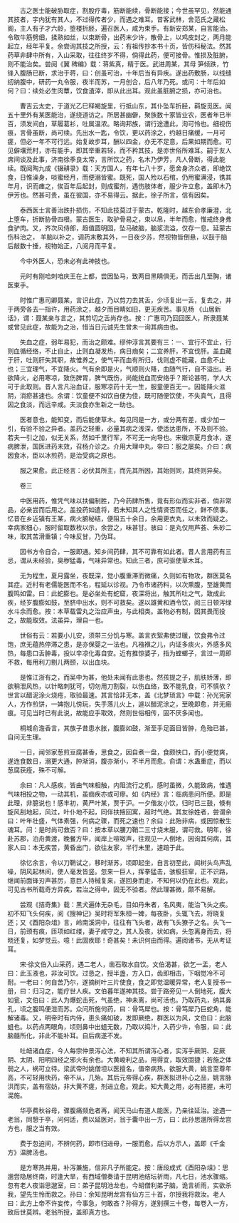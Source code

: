 <!-- { "loadSidebar": true } -->
　　古之医士能破胁取症，割股疗毒，筋断能续，骨断能接；今世虽罕见，然能通其技者，宇内犹有其人，不过得传者少，而遇之难耳。昔客武林，舍范氏之藏松阁，主人有子才六龄，堕楼折胫，遍召医人，咸为束手。有新安郑某，自言能治。令取牛筋劈细，揉熟如丝，以束断骨，出药末少许，散骨上，以鸡皮封之，两月能起立，经年平复。余尝询其技之所授，云：有祖传抄本书十页，皆伤科秘法。然其药草非肆中所有，入山采取，往往终岁不得，倘得此药，便可接骨。惟损及脏腑，则不能治矣。尝阅《翼 稗编》载：蒋紫真，精于医。武进周某，其母 笋倾跌，竹锋入腹肠已断，求治于蒋，曰：创虽可治，十年后当有异疾。遂出药敷肠，以线缝纫纳腹中，研药一丸令服，夜半而苏，一月创合，后八年乃死。或问：十年后如何？曰：续处必生肉蕈，饮食渣滓，即从此出耳。观此虽脏腑之损，亦可治也。

　　曹吉云太史，于道光乙巳释褐旋里，行抵山东，其仆坠车折胫，羁旋觅医。闻五十里外有某医能治，遂绕道访之。所居甚幽僻，聚族数十家皆业农，医者年已半百，须发间白，草履葛衫，吐属温浓。略询邦族，谓行途遭此，洵可怜也。细视伤痕，言骨虽断，尚可续。先出水一匙，令饮，更以药涂之，约越日痛缓，一月可瘥，但必一年不可行远。始复故步耳，酬以四金，亦无不足意，后果如期而愈。可见僻壤荒村，亦有能手，即其举重若轻，而不矜其技，是亦世俗所难耳。嗣于友人席间谈及此事，济南徐季良太常，言所饮之药，名木乃伊芳，凡人骨断，得此能续。既阅陶九成《辍耕录》载：天方国人，有年七八十岁，愿舍身济众者，即绝饮食，日惟澡身，啖蜜经月，而便溺皆蜜。既死，国人殓以石棺，仍用蜜满浸，镌其年月，识而瘗之，俟百年后起封，则成蜜剂，遇伤肢体者，服少许立愈，盖即木乃伊芳也。然甚可贵，虽在彼国，亦不易得云。据此，徐子所言，信有因矣。

　　泰西医士言善治跌扑损伤，不知此技莫过于蒙古。乾隆时，越东俞孝廉澄，北上堕车，折断胁骨四根。蒙古医生，取驴骨易之，束以帛，半年而愈，惟戒终身弗食驴肉。又，齐次风侍郎，趋值圆明园，坠马破脑，脑浆流溢，仅存一息。延蒙古伤科治之， 羊脑以补之，调药末敷其外，一日夜少苏，然视物皆倒悬，以鼓于脑后敲数十捶，视物始正，八阅月而平复。

　　今中外医人，恐未必有此神技也。

　　元时有刚哈刺咱庆王在上都，尝因坠马，致两目黑睛俱无，而舌出几至胸，诸医束手。

　　时惟广惠司卿聂某，言识此症，乃以剪刀去其舌，少顷复出一舌，复去之，并于两旁各去一指许，用药涂之，越夕而目睛如旧，更无疾苦。事见杨 《山居新话》，谓：聂某亲与言之，其剪切之舌尚存也。按：广惠司乃回回医人，所隶聂某或曾见此症，故能为之治，惜当日元诚先生曾未一询其病由也。

　　失血之症，弱年易犯，而治之颇难。缪仲淳言其要有三：一、宜行不宜止，行则血循经络，不止自止，止则血凝发热，病日痼矣；二宜养肝，不宜伐肝。盖血藏于肝，吐则肝失其职，故惟养之，使气平而血有所归，伐则虚不能藏，血愈不止也；三宜理气，不宜降火。气有余即是火，气顺则火降，血随气行，自不溢出。若欲降火，必用寒凉，致伤脾胃，脾气既伤，尚能统血而安络乎？斯论甚明，学人大可于此取则。昔人言凡治血证，服寒凉药十无一生，服童便百无一。因能降火滋阴，消瘀甚速也。余谓：饮童便不如饮自便为佳，既可随便饮使，不失真气，且得因之食淡，而远辛咸。夫淡食亦生新之一助也。

　　医者意也，能知变，而后能使草木。每见同是一方，或分两有差，或少加一引，有验不验之异者。盖药之轻重，必量其病之浅深，使适达患所，不及则不验。若夫一引之加，似无关系，然如千里行军，不可无一向导也。宋徽宗夏月食冰，遂病脾泄，国医进药未效，召杨介诊之。介用大理中丸，帝曰：服之屡矣。介曰：病因食冰，臣以冰煎药，是治受病之原也。

　　服之果愈。此正经言：必伏其所主，而先其所因，其始则同，其终则异矣。

　　卷三

　　中医用药，惟凭气味以扶偏制胜，乃今药肆所售，竟有形似而实非者，倘非常品，必亲尝而后用之。盖投药如遣将，若未知其人之性情贤否而任之，鲜不偾事。忆昔在乡近镇有王某，病火腑秘结，便阻五十余日，余用更衣丸，以未效而疑之。幸病家细心，服时留取数枚以示，余尝之，味甚甘。骇曰：是丸仅用芦荟、朱砂二味，取其苦滑重镇；今味反甘，乃伪耳。

　　因书方令自合，一服即通。知乡间药肆，其不可靠有如此者。昔人言用药有三忌，谓从未经验，臭秽猛毒，气味异常也。知此三者，庶可驱使草木耳。

　　无为程生，夏月露坐，夜既深，觉小腹重滞而微痛，久则如有物攻，群医莫名其症。近村有老儒能医而不名，程延以诊视。乃令市诸药料，以次熏腹，至雄黄而腹鸣如雷。曰：此蛇膨也。是必坐处有蛇窟，夜深将出，触其所吐之气，致成此疾，经岁腹膨如鼓，至脐中出水，则不可救矣。遂以雄黄和酒令饮，阅三日顿泻绿水斗余而愈。按：本草载雷丸之治应声虫，与此相类。盖物必有制，因其畏而投之，故能取效。法虽异，理自一也。

　　世俗有云：若要小儿安，须带三分饥与寒。盖言衣絮弗使过暖，饮食弗令过饱，庶无蕴热停滞之患，是亦保婴之一法也。凡襁褓之儿，内证多痰火，外感多风热，每患口舌肿毒，投以辛凉化毒自安。近有推惊婆子，指为螳螂子，言过一周即不救，每用利刀剔儿两颐，以出血块。

　　是惟江浙有之，而吴中为甚，他处未闻有此患也。然孩提之子，肌肤娇薄，即欲稍泄风热，以针略刺犹可，切勿用刀割裂，以伤血络，致不能乳食，可不慎欤？世言以醋泥涂火烧疮，取验最速。其言恰非无本，盖《北梦琐言》中载：孙光宪家人，方作煎饼，一婢抱儿傍玩，失手落儿火上，遽以醋泥涂之，至晚即愈，并无瘢痕。可见当时已有此说，故能应手取效，然则世俗相传，固不厌多闻也。

　　桐城俞澹香言，其族子昔患水胀，腹膨如鼓，渐至手足面目皆肿，危殆已甚，自问无生理。

　　一日，闻邻家葱煎豆腐甚香，思食之，因自煮一盘，食颇快口，而小便觉爽，遂连食数日，溺更大通，肿渐消，腹亦渐小，不半月而愈。俞谓：水蛊重症，而以葱腐获痊，殊不可解。

　　余曰：凡人感疾，皆由气味相触，内阻流行之机，感时虽微，久能致病，惟遇气味相投之物，一动其机，虽痼疾亦或可瘳。如《内经》言：临病患问所便。即是此理，非臆说也！感丰初，黄严叶某，贾于沪。一夕偕友小饮，归时已三鼓，倏有旋风刮地起，风过，叶仆地不起，同伴扶掖回寓，超时气绝。其友徐姓者，尝谓余曰：叶年壮盛，气体素强，何病之骤，而死之速也？余曰：此殆非病，或因惊散生魂耳。问：是时尚可救否？曰：按本草以腰刀鞘二三寸烧末服，谓可救。明年，徐赴苏郡，泊舟黄渡，晚餐方毕，闻岸上喧呶声，往观见一人倒地，因询其何病，其家人曰：本无疾苦，黄昏出门，欲往友家，半行未里，遽踣于此。

　　徐忆余言，令以刀鞘试之，移时渐苏，顷即起坐，自言初至此，闻树头鸟声乱噪，阴风起林间，使人毫发皆竖。忽来一巨人，挥拳猛击，骇极狂窜，正不识路，继闻前面锋刃声甚厉，意巨人持械复来，遂回身而走，不知何以仍在此也。观此，可见古书所载奇方异疾，若治之得中，固无不验者。然此理甚微，颇不易解。

　　尝观《拮奇集》载：黑犬遍体无杂毛，目如丹朱者，名风夷，能治飞头之疾。初不知飞头何疾，阅《搜神记》吴时将军朱桓一婢，每夜卧，头辄飞去，将晓复还；又《酉阳杂俎》言，岭南溪洞中，往往有飞头者，故有飞头獠子之名。头飞一日，前颈有痕，匝项如红缕，妻子咸守之，其人及夜，状如病，头忽离身而去，将晓还复，如梦觉云。噫！此固疾耶！奇甚矣！未识何由而得。遍阅诸书，无从考证耳。

　　宋·徐文伯入山采药，遇二老人，凿石取水自饮。文伯渴甚，欲乞一盂，老人曰：此玉液也，非汝可饮。过恳之，授半盏，方入口，齿即相击，下咽觉冷不可耐。一老曰：何自苦乃尔，遂摘树叶三片使食，食之即觉温暖异常，老人复授书一册，曰：归习之，能疗世人疾。文伯暮年遂神其技。尝于路旁见一人倒地死，腹大如瓮，文伯曰：此人为爆蛇击死，气虽绝，神未离，尚可活也。乃取药丸，纳其鼻孔，顷之腹鸣便泄而苏。众问所施何药，曰：骨笃犀也。按：骨笃犀乃巨蛇角，能解诸毒。又，明帝时有内侍，患头痛如破，发即厥绝，群医以为风，文伯曰：此脑蛆也。以药点两眼角，顷则鼻中出蛆无数，乃取以捣汁，入药少许，令服，曰：此脑髓所化，非此不能补耳。自后病遂不发。

　　吐衄诸血症，今人每宗仲景泻心法，不知其所谓泻心者，实泻手厥阴、足厥阴、太阴、阳明四经之邪火有余也。大黄峻利之品，用得宜，取效固捷；若施之体弱之人，祸可立待。梁武帝时姚僧坦以医擅名，值帝病热，欲服大黄，姚言至尊年高，不可轻用快药，帝不从，几殆。其后元帝得心疾，群医拟进补心之品，姚言脉洪而实，盖有宿妨，非大黄不瘥，剂进立愈。观此，知大黄之用，必有把握，未可混施。

　　华亭费秋谷母，骤腹痛频危者再，闻天马山有道人能医，乃亲往延治。途遇一老翁，同憩于亭，问何适，费以延医对，翁于囊中出一方，曰：此孙思邈所得龙宫方也，服之当有效。

　　费于忽迫间，不辨何药，即市归进母，一服而愈。后以方示人，盖即《千金方》温脾汤也。

　　是方寒热并用，补泻兼施，信非凡子所能定。按：唐段成式《酉阳杂俎》：思邈尝隐居终南，时逢大旱，有西域僧奏请于昆明池结坛祈雨，凡七日，池水骤缩。忽有老人夜诣思邈室，曰：弟子昆明池龙也，今胡僧利弟子脑，诡言祈雨，实欲杀我，望先生怜而救之。孙曰：余知昆明龙宫有仙方三十首，尔授我将救汝。老人曰：此方上帝不许妄传，今事急，何敢吝？孙得方，遂别撰三十卷，每卷入一方，致后世莫辨。老翁所授，盖即真方也。

